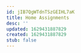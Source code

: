 ```yaml
---
id: jIB7QgWTdnTSzGEIHL7aK
title: Home Assignments
desc: ''
updated: 1629431887829
created: 1629431887829
stub: false
---
```




